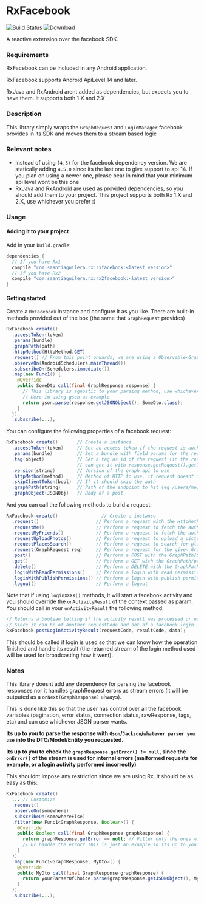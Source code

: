 # RxFacebook

[![Build Status](https://travis-ci.org/saantiaguilera/android-api-RxFacebook.svg?branch=develop)](https://travis-ci.org/saantiaguilera/android-api-RxFacebook) [![Download](https://api.bintray.com/packages/saantiaguilera/maven/com.saantiaguilera.rx.rxfacebook/images/download.svg) ](https://bintray.com/saantiaguilera/maven/com.saantiaguilera.rx.rxfacebook/_latestVersion)

A reactive extension over the facebook SDK.

### Requirements

RxFacebook can be included in any Android application.

RxFacebook supports Android ApiLevel 14 and later.

RxJava and RxAndroid arent added as dependencies, but expects you to have them. It supports both 1.X and 2.X

### Description

This library simply wraps the `GraphRequest` and `LoginManager` facebook provides in its SDK and moves them to a stream based logic

### Relevant notes

- Instead of using `[4,5)` for the facebook dependency version. We are statically adding `4.5.0` since its the last one to give support to api 14. If you plan on using a newer one, please bear in mind that your minimum api level wont be this one
- RxJava and RxAndroid are used as provided dependencies, so you should add them to your project. This project supports both Rx 1.X and 2.X, use whichever you prefer :)

### Usage

#### Adding it to your project

Add in your `build.gradle`:

```gradle
dependencies {
  // If you have Rx1
  compile "com.saantiaguilera.rx:rxfacebook:<latest_version>"
  // If you have Rx2
  compile "com.saantiaguilera.rx:rx2facebook:<latest_version>"
}
```

#### Getting started

Create a `RxFacebook` instance and configure it as you like. There are built-in methods provided out of the box (the same that `GraphRequest` provides)

```Java
RxFacebook.create()
  .accessToken(token)
  .params(bundle)
  .graphPath(path)
  .httpMethod(HttpMethod.GET)
  .request() // From this point onwards, we are using a Observable<GraphResponse>
  .observeOn(AndroidSchedulers.mainThread())
  .subscribeOn(Schedulers.immediate())
  .map(new Func1() {
    @Override
    public SomeDto call(final GraphResponse response) {
      // This library is agnostic to your parsing method, use whichever you want to.
      // Here im using gson as example
      return gson.parse(response.getJSONObject(), SomeDto.class);
    }
  })
  .subscribe(...);
```

You can configure the following properties of a facebook request:
```Java
RxFacebook.create()       // Create a instance
  .accessToken(token)     // Set an access token if the request is authenticated
  .params(bundle)         // Set a bundle with field params for the request
  .tag(object)            // Set a tag as id of the request (in the response you
                          // can get it with response.getRequest().getTag())
  .version(string)        // Version of the graph api to use
  .httpMethod(method)     // Method of HTTP to use, if request doesnt include it
  .skipClientToken(bool)  // If it should skip the auth
  .graphPath(string)      // Path of the endpoint to hit (eg /users/me)
  .graphObject(JSONObj)   // Body of a post 
```

And you can call the following methods to build a request:
```Java
RxFacebook.create()                // Create a instance
  .request()                     // Perform a request with the HttpMethod/GraphPath/etc setted
  .requestMe()                   // Perform a request to fetch the authorized user
  .requestMyFriends()            // Perform a request to fetch the authorized user friends
  .requestUploadPhotos()         // Perform a request to upload a picture on the user account
  .requestPlacesSearch()         // Perform a request to search for places with some given params
  .request(GraphRequest req)     // Perform a request for the given GraphRequest
  .post()                        // Perform a POST with the GraphPath/GraphObject/etc setted
  .get()                         // Perform a GET with the GraphPath/params/etc setted
  .delete()                      // Perform a DELETE with the GraphPath/params/etc setted
  .loginWithReadPermissions()    // Perform a login with read permissions.
  .loginWithPublishPermissions() // Perform a login with publish permissions
  .logout()                      // Perform a logout
```

Note that if using `loginXXXX()` methods, it will start a facebook activity and you should override the `onActivityResult` of the context passed as param. You should call in your `onActivityResult` the following method:
```Java
// Returns a boolean telling if the activity result was processed or not
// Since it can be of another requestCode and not of a facebook login.
RxFacebook.postLoginActivityResult(requestCode, resultCode, data);
```
This should be called if login is used so that we can know how the operation finished and handle its result (the returned stream of the login method used will be used for broadcasting how it went).

### Notes

This library doesnt add any dependency for parsing the facebook responses nor it handles graphRequest errors as stream errors (it will be outputed as a `onNext(GraphResponse)` always). 

This is done like this so that the user has control over all the facebook variables (pagination, error status, connection status, rawResponse, tags, etc) and can use whichever JSON parser wants. 

**Its up to you to parse the response with `Gson`/`Jackson`/`whatever parser you use` into the DTO/Model/Entity you requested.**

**Its up to you to check the `graphResponse.getError() != null`, since the `onError()` of the stream is used for internal errors (malformed requests for example, or a login activity performed incorrectly)**
 
This shouldnt impose any restriction since we are using Rx. It should be as easy as this:
```Java
RxFacebook.create()
  ... // Customize
  .request()
  .observeOn(somewhere)
  .subscribeOn(somewhereElse)
  .filter(new Func1<GraphResponse, Boolean>() {
    @Override
    public Boolean call(final GraphResponse graphResponse) {
      return graphResponse.getError == null; // Filter only the ones without error
      // Or handle the error? This is just an example so its up to you...
    }
  })
  .map(new Func1<GraphResponse, MyDto>() {
    @Override
    public MyDto call(final GraphResponse graphResponse) {
      return yourParserOfChoice.parse(graphResponse.getJSONObject(), MyDto.class);
    }
  })
  .subscribe(...);
```
